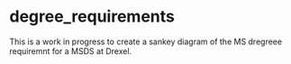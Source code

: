 # degree_requirements
This is a work in progress to create a sankey diagram of the MS dregreee requiremnt for a MSDS at Drexel.
